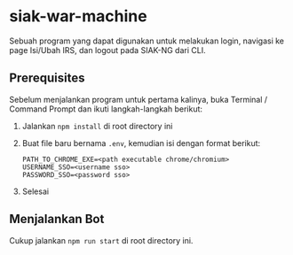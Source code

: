 # siak-war-machine
Sebuah program yang dapat digunakan untuk melakukan login, navigasi ke page Isi/Ubah IRS, dan logout pada SIAK-NG dari CLI.

## Prerequisites
Sebelum menjalankan program untuk pertama kalinya, buka Terminal / Command Prompt dan ikuti langkah-langkah berikut:

1. Jalankan `npm install` di root directory ini

2. Buat file baru bernama `.env`, kemudian isi dengan format berikut:

    ```dotenv
    PATH_TO_CHROME_EXE=<path executable chrome/chromium>
    USERNAME_SSO=<username sso>
    PASSWORD_SSO=<password sso>
    ```

3. Selesai

## Menjalankan Bot
Cukup jalankan `npm run start` di root directory ini.